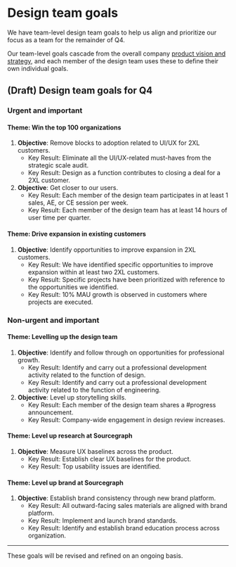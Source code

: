 # Design team goals

We have team-level design team goals to help us align and prioritize our
focus as a team for the remainder of Q4.

Our team-level goals cascade from the overall company [product vision and
strategy](../../index.md#product-vision-and-strategy), and each member of the design team
uses these to define their own individual goals.

## (Draft) Design team goals for Q4

### Urgent and important

#### Theme: Win the top 100 organizations

1. **Objective**: Remove blocks to adoption related to UI/UX for 2XL customers.
   - Key Result: Eliminate all the UI/UX-related must-haves from the strategic scale
     audit.
   - Key Result: Design as a function contributes to closing a deal for a
     2XL customer.
2. **Objective**: Get closer to our users.
   - Key Result: Each member of the design team participates in at least 1
     sales, AE, or CE session per week.
   - Key Result: Each member of the design team has at least 14 hours of
     user time per quarter.

#### Theme: Drive expansion in existing customers

1. **Objective**: Identify opportunities to improve expansion in 2XL customers.
   - Key Result: We have identified specific opportunities to improve
     expansion within at least two 2XL customers.
   - Key Result: Specific projects have been
     prioritized with reference to the opportunities we identified.
   - Key Result: 10% MAU growth is observed in customers where projects are executed.

### Non-urgent and important

#### Theme: Levelling up the design team

1. **Objective**: Identify and follow through on opportunities for professional
   growth.
   - Key Result: Identify and carry out a professional development activity
     related to the function of design.
   - Key Result: Identify and carry out a professional development activity
     related to the function of engineering.
2. **Objective**: Level up storytelling skills.
   - Key Result: Each member of the design team shares a #progress announcement.
   - Key Result: Company-wide engagement in design review increases.

#### Theme: Level up research at Sourcegraph

1. **Objective**: Measure UX baselines across the product.
   - Key Result: Establish clear UX baselines for the product.
   - Key Result: Top usability issues are identified.

#### Theme: Level up brand at Sourcegraph

1. **Objective**: Establish brand consistency through new brand platform.
   - Key Result: All outward-facing sales materials are aligned with brand
     platform.
   - Key Result: Implement and launch brand standards.
   - Key Result: Identify and establish brand education process across
     organization.

---

These goals will be revised and refined on an ongoing basis.
